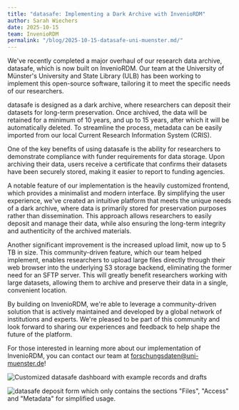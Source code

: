 ```yaml
---
title: "datasafe: Implementing a Dark Archive with InvenioRDM"
author: Sarah Wiechers
date: 2025-10-15
team: InvenioRDM
permalink: "/blog/2025-10-15-datasafe-uni-muenster.md/"
---
```


We've recently completed a major overhaul of our research data archive, datasafe, which is now built on InvenioRDM. 
Our team at the University of Münster's University and State Library (ULB) has been working to implement this 
open-source software, tailoring it to meet the specific needs of our researchers.

datasafe is designed as a dark archive, where researchers can deposit their datasets for long-term preservation. 
Once archived, the data will be retained for a minimum of 10 years, and up to 15 years, after which it will be 
automatically deleted. To streamline the process, metadata can be easily imported from our local Current Research 
Information System (CRIS).

One of the key benefits of using datasafe is the ability for researchers to demonstrate compliance with funder 
requirements for data storage. Upon archiving their data, users receive a certificate that confirms their datasets 
have been securely stored, making it easier to report to funding agencies.

A notable feature of our implementation is the heavily customized frontend, which provides a minimalist and modern 
interface. By simplifying the user experience, we've created an intuitive platform that meets the unique needs of a 
dark archive, where data is primarily stored for preservation purposes rather than dissemination. This approach allows 
researchers to easily deposit and manage their data, while also ensuring the long-term integrity and authenticity of 
the archived materials.

Another significant improvement is the increased upload limit, now up to 5 TB in size. This community-driven 
feature, which our team helped implement, enables researchers to upload large files directly through their web 
browser into the underlying S3 storage backend, eliminating the former need for an SFTP server. This will greatly 
benefit researchers working with large datasets, allowing them to archive and preserve their data in a single, 
convenient location.

By building on InvenioRDM, we're able to leverage a community-driven solution that is actively maintained and 
developed by a global network of institutions and experts. We're pleased to be part of this community and look 
forward to sharing our experiences and feedback to help shape the future of the platform.

For those interested in learning more about our implementation of InvenioRDM, you can contact our team 
at [forschungsdaten@uni-muenster.de](mailto:forschungsdaten@uni-muenster.de)!

![Customized datasafe dashboard with example records and drafts](/assets/images/blog-posts/datasafe-dashboard.png)

![datasafe deposit form which only contains the sections "Files", "Access" and "Metadata" for simplified usage.](/assets/images/blog-posts/datasafe-depositform.png)
